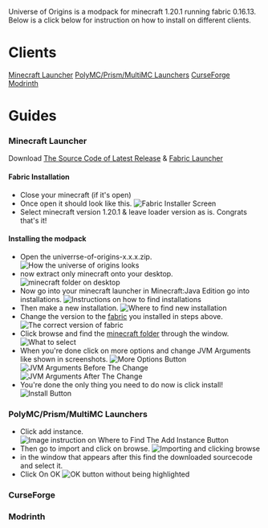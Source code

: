 Universe of Origins is a modpack for minecraft 1.20.1 running fabric 0.16.13.
Below is a click below for instruction on how to install on different clients.

Clients
=======
[Minecraft Launcher](https://github.com/Nugget-Sk/universe-of-origins/blob/main/README.md#minecraft-launcher)
[PolyMC/Prism/MultiMC Launchers](https://github.com/Nugget-Sk/universe-of-origins/blob/main/README.md#polymcprismmultimc-launchers)
[CurseForge](https://github.com/Nugget-Sk/universe-of-origins/blob/main/README.md#curseforge)
[Modrinth](https://github.com/Nugget-Sk/universe-of-origins/blob/main/README.md#modrinth)

Guides
========
### Minecraft Launcher
Download [The Source Code of Latest Release](https://github.com/Nugget-Sk/universe-of-origins/releases/latest) & [Fabric Launcher](https://fabricmc.net/use/installer/)
#### Fabric Installation
- Close your minecraft (if it's open)
- Once open it should look like this.
![Fabric Installer Screen](https://docs.fabricmc.net/assets/players/installing-fabric/installer-screen.png)
- Select minecraft version 1.20.1 & leave loader version as is.
Congrats that's it!
#### Installing the modpack
- Open the univerrse-of-origins-x.x.x.zip.
![How the universe of origins looks](https://cdn.discordapp.com/attachments/1370357838685274192/1370357866594177045/78vKOW3.png?ex=681f34b7&is=681de337&hm=b67a1832887125e063ceb3c0467ce66813768f370e15205f667af136a2a2fdb9&)
- now extract only minecraft onto your desktop.
![minecraft folder on desktop](https://cdn.discordapp.com/attachments/1370357838685274192/1370358267749859439/CGDG3LM.png?ex=681f3517&is=681de397&hm=4ce02f1eb035c8d606f5c079c957bd6794d92e0d037e1db3e54e1dd87d988bf9&)
- Now go into your minecraft launcher in Minecraft:Java Edition go into installations.
![Instructions on how to find installations](https://cdn.discordapp.com/attachments/1370357838685274192/1370359861044449421/msrY8ZC.png?ex=681f3692&is=681de512&hm=6701eac252fa723d4dc51a650f7267aed3a5be5f21032ef8ff15ffdca2959e93&)
- Then make a new installation.
![Where to find new installation](https://cdn.discordapp.com/attachments/1370357838685274192/1370360176476946444/hZULXJX.png?ex=681f36de&is=681de55e&hm=f7d09033f02eec1bde59095238d3efb2e3bb83afe2f7fbd454a4258f28fdc346&)
- Change the version to the [fabric](https://github.com/Nugget-Sk/universe-of-origins/blob/main/README.md#fabric-installation) you installed in steps above.
![The correct version of fabric](https://cdn.discordapp.com/attachments/1370357838685274192/1370361025861521531/D5CSkBv.png?ex=681f37a8&is=681de628&hm=0b80c38d67987adcfe48791449dbfc2e9b279589b4128fac61b87e04c12fe33a&)
- Click browse and find the [minecraft folder]() through the window.
![What to select](https://cdn.discordapp.com/attachments/1370357838685274192/1370361668340809819/ciTAT3z.png?ex=681f3841&is=681de6c1&hm=fb0d660662a9ecc8a0c2feb27998a56f218ff94029290b4ac9d895d7dcb4dc72&)
- When you're done click on more options and change JVM Arguments like shown in screenshots.
![More Options Button](https://cdn.discordapp.com/attachments/1370357838685274192/1370361713265999892/JHpbAlK.png?ex=681f384c&is=681de6cc&hm=d4b53dc266c3eec08cc0e0a80e60ac3ddfaa16af859266ece7123b0837ab5250&)
![JVM Arguments Before The Change](https://cdn.discordapp.com/attachments/1370357838685274192/1370361755259244625/Be8om9m.png?ex=681f3856&is=681de6d6&hm=38502c9f71127b1ab8bd6f143819324a2d18008437fc379398e427d76120677a&)
![JVM Arguments After The Change](https://cdn.discordapp.com/attachments/1370357838685274192/1370361855888855070/iEJFagG.png?ex=681f386e&is=681de6ee&hm=75cf696922ae5f2a0bd413dfe4c3387f0a4d3cea9ac33442c7233a31ec7f2002&)
- You're done the only thing you need to do now is click install!
![Install Button](https://cdn.discordapp.com/attachments/1370357838685274192/1370361901065961515/g4sGmAt.png?ex=681f3879&is=681de6f9&hm=f1715c2f17baa3d81fb8cb9f0155ef471b151c340abe712ce0a2c8c2daf7ddb7&)



### PolyMC/Prism/MultiMC Launchers
- Click add instance.
![Image instruction on Where to Find The Add Instance Button](https://cdn.discordapp.com/attachments/1370357838685274192/1370365702736969779/beIe4en.png?ex=681f3c03&is=681dea83&hm=60f8fb8c4cbe1c2461756bc1e83be8b60f4ccd9dce6b61f1e423edd06a546dc6&)
- Then go to import and click on browse.
![Importing and clicking browse](https://github.com/user-attachments/assets/ac064b38-55ff-4a78-bd9e-9a4e2e38ee2f)
- in the window that appears after this find the downloaded sourcecode and select it.
- Click On OK
![OK button without being highlighted](https://github.com/user-attachments/assets/5ebbb2a0-1b13-4f55-a47f-cef211a5f663)




### CurseForge




### Modrinth
